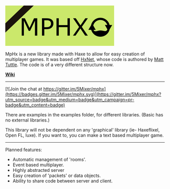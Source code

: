 ![#MPHX](Logo.png)

MpHx is a new library made with Haxe to allow for easy creation of multiplayer games. It was based off [HxNet](https://github.com/MattTuttle/hxnet), whose code is authored by [Matt Tuttle](https://github.com/MattTuttle). The code is of a very different structure now.

[**Wiki**](https://github.com/5Mixer/mphx/wiki)

-------------

[![Join the chat at https://gitter.im/5Mixer/mphx](https://badges.gitter.im/5Mixer/mphx.svg)](https://gitter.im/5Mixer/mphx?utm_source=badge&utm_medium=badge&utm_campaign=pr-badge&utm_content=badge)

There are examples in the examples folder, for different libraries. (Basic has no external libraries.)

This library will not be dependent on any 'graphical' library (ie- Haxeflixel, Open FL, luxe). If you want to, you can make a text based multiplayer game.

--------------

Planned features:

-  Automatic management of 'rooms'.
-  Event based multiplayer.
-  Highly abstracted server
-  Easy creation of 'packets' or data objects.
-  Ability to share code between server and client.
